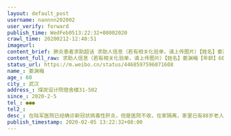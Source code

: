 ```yaml
---
layout: default_post
username: nannnn202002
user_verify: forward
publish_time: WedFeb0513:22:32+08002020
crawl_time: 20200212-12:40:51
imageurl: 
content_brief: 肺炎患者求助超话 求助人信息（若有相关化验单，请上传图片）【姓名】娄渊梅【年龄】60【所在城市】武汉【所在小区、社区】煤炭设计院宿舍楼31-502【患病时间】2020-2-5【联系方式】●●●【其他紧急联系人】【病情描述】 在陆军医院已经确诊新冠状病毒性肝炎，但是医院不收，在家隔 ...全文
content_full_raw: 求助人信息（若有相关化验单，请上传图片）【姓名】娄渊梅【年龄】60【所在城市】武汉【所在小区、社区】煤炭设计院宿舍楼31-502【患病时间】2020-2-5【联系方式】●●●【其他紧急联系人】【病情描述】在陆军医院已经确诊新冠状病毒性肝炎，但是医院不收，在家隔离，家里已有88岁老人感染发烧
status_url: https://m.weibo.cn/status/4468597596871608
name_: 娄渊梅
age_: 60
city_: 武汉
address_: 煤炭设计院宿舍楼31-502
since_: 2020-2-5
tel_: ●●●
tel2_: 
desc_: 在陆军医院已经确诊新冠状病毒性肝炎，但是医院不收，在家隔离，家里已有88岁老人感染发烧
publish_timestamp: 2020-02-05 13:22:32+08:00
---
```


